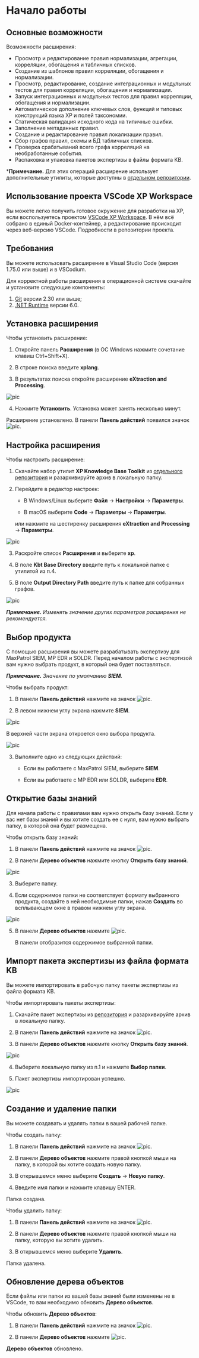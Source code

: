 ﻿# Начало работы

## Основные возможности

Возможности расширения:
* Просмотр и редактирование правил нормализации, агрегации, корреляции, обогащения и табличных списков.
* Создание из шаблонов правил корреляции, обогащения и нормализации.
* Просмотр, редактирование, создание интеграционных и модульных тестов для правил корреляции, обогащения и нормализации.
* Запуск интеграционных и модульных тестов для правил корреляции, обогащения и нормализации.
* Автоматическое дополнение ключевых слов, функций и типовых конструкций языка XP и полей таксономии.
* Статическая валидация исходного кода на типичные ошибки.
* Заполнение метаданных правил.
* Создание и редактирование правил локализации правил.
* Сбор графов правил, схемы и БД табличных списков.
* Проверка срабатываний всего графа корреляций на необработанные события.
* Распаковка и упаковка пакетов экспертизы в файлы формата KB.

***Примечание.** Для этих операций расширение использует дополнительные утилиты, которые доступны в [отдельном репозитории](https://github.com/vxcontrol/xp-kbt/releases).

## Использование проекта VSCode XP Workspace
Вы можете легко получить готовое окружение для разработки на XP, если воспользуетесь проектом [VSCode XP Workspace](https://github.com/Security-Experts-Community/vscode-xp-workspace). В нём всё собрано в единый Docker-контейнер, а редактирование происходит через веб-версию VSCode.
Подробности в репозитории проекта.

## Требования

Вы можете использовать расширение в Visual Studio Code (версия 1.75.0 или выше) и в VSCodium.

Для корректной работы расширения в операционной системе скачайте и установите следующие компоненты:
1. [Git](https://git-scm.com) версии 2.30 или выше;
2. [.NET Runtime](https://dotnet.microsoft.com/en-us/download/dotnet/6.0) версии 6.0.

## Установка расширения

Чтобы установить расширение:

1. Откройте панель **Расширения** (в ОС Windows нажмите сочетание клавиш Ctrl+Shift+X).

2. В строке поиска введите **xplang**.

3. В результатах поиска откройте расширение **eXtraction and Processing**.

![pic](pics/01_xplang_search_install.png)

4. Нажмите **Установить**. Установка может занять несколько минут.


Расширение установлено. В панели **Панель действий** появился значок ![pic](pics/xp-icon.png).

## Настройка расширения

Чтобы настроить расширение:

1. Скачайте набор утилит **XP Knowledge Base Toolkit** из [отдельного репозитория](https://github.com/vxcontrol/xp-kbt/releases) и разархивируйте архив в локальную папку.

2. Перейдите в редактор настроек:

   * В Windows/Linux выберите **Файл** → **Настройки** → **Параметры**.

   * В macOS выберите **Code** → **Параметры** → **Параметры**.

   или нажмите на шестиренку расширения **eXtraction and Processing** → **Параметры**.

![pic](pics/02_xplang_settings.png)

3. Раскройте список **Расширения** и выберите **xp**.

1. В поле **Kbt Base Directory** введите путь к локальной папке с утилитой из п.4.

5. В поле **Output Directory Path** введите путь к папке для собранных графов.

![pic](pics/03_xplang_kbt.png)

   ***Примечание.** Изменять значение других параметров расширения не рекомендуется.*

## Выбор продукта

С помощью расширения вы можете разрабатывать экспертизу для MaxPatrol SIEM, MP EDR и SOLDR. Перед началом работы с экспертизой вам нужно выбрать продукт, в который она будет поставляться.

   ***Примечание.** Значение по умолчанию **SIEM**.*

Чтобы выбрать продукт:

1. В панели **Панель действий** нажмите на значок ![pic](pics/xp-icon.png).

2. В левом нижнем углу экрана нажмите **SIEM**.

![pic](pics/04_xplang_product.jpg)

   В верхней части экрана откроется окно выбора продукта.

![pic](pics/05_xplang_product_choose.jpg)

3. Выполните одно из следующих действий:

   * Если вы работаете с MaxPatrol SIEM, выберите **SIEM**.

   * Если вы работаете с MP EDR или SOLDR, выберите **EDR**.

## Открытие базы знаний

Для начала работы с правилами вам нужно открыть базу знаний. Если у вас нет базы знаний и вы хотите создать ее с нуля, вам нужно выбрать папку, в которой она будет размещена.

Чтобы открыть базу знаний:

1. В панели **Панель действий** нажмите на значок ![pic](pics/xp-icon.png).

2. В панели **Дерево объектов** нажмите кнопку **Открыть базу знаний**.

![pic](pics/06_xplang_tree.jpg)

3. Выберите папку.

4. Если содержимое папки не соответствует формату выбранного продукта, создайте в ней необходимые папки, нажав **Создать** во всплывающем окне в правом нижнем углу экрана.

![pic](pics/07_xplang_error.jpg)

5. В панели **Дерево объектов** нажмите ![pic](pics/reload-icon.png).

   В панели отобразится содержимое выбранной папки. 

## Импорт пакета экспертизы из файла формата KB

Вы можете импортировать в рабочую папку пакеты экспертизы из файла формата KB.

Чтобы импортировать пакеты экспертизы:

1. Скачайте пакет экспертизы из [репозитория](https://github.com/Security-Experts-Community/open-xp-rules) и разархивируйте архив в локальную папку.

2. В панели **Панель действий** нажмите на значок ![pic](pics/xp-icon.png).

3. В панели **Дерево объектов** нажмите кнопку **Открыть базу знаний**.

![pic](pics/06_xplang_tree.jpg)

4. Выберите локальную папку из п.1 и нажмите **Выбор папки**.

5. Пакет экспертизы импортирован успешно.

![pic](pics/08_xplang_rules.jpg)

## Создание и удаление папки

Вы можете создавать и удалять папки в вашей рабочей папке.

Чтобы создать папку:

1. В панели **Панель действий** нажмите на значок ![pic](pics/xp-icon.png).

2. В панели **Дерево объектов** нажмите правой кнопкой мыши на папку, в которой вы хотите создать новую папку.

3. В открывшемся меню выберите **Создать** → **Новую папку**.

4. Введите имя папки и нажмите клавишу ENTER.

Папка создана.

Чтобы удалить папку:

1. В панели **Панель действий** нажмите на значок ![pic](pics/xp-icon.png).

2. В панели **Дерево объектов** нажмите правой кнопкой мыши на папку, которую вы хотите удалить.

3. В открывшемся меню выберите **Удалить**.

Папка удалена.

## Обновление дерева объектов

Если файлы или папки из вашей базы знаний были изменены не в VSCode, то вам необходимо обновить **Дерево объектов**.

Чтобы обновить **Дерево объектов**:

1. В панели **Панель действий** нажмите на значок ![pic](pics/xp-icon.png).

2. В панели **Дерево объектов** нажмите ![pic](pics/reload-icon.png).

**Дерево объектов** обновлено.
